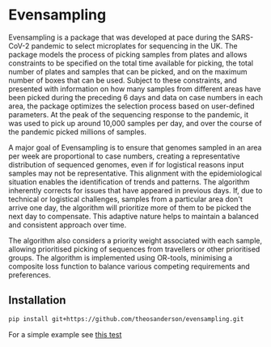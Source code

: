 # Evensampling

Evensampling is a package that was developed at pace during the SARS-CoV-2 pandemic to select microplates for sequencing in the UK. The package models the process of picking samples from plates and allows constraints to be specified on the total time available for picking, the total number of plates and samples that can be picked, and on the maximum number of boxes that can be used. Subject to these constraints, and presented with information on how many samples from different areas have been picked during the preceding 6 days and data on case numbers in each area, the package optimizes the selection process based on user-defined parameters. At the peak of the sequencing response to the pandemic, it was used to pick up around 10,000 samples per day, and over the course of the pandemic picked millions of samples. 

A major goal of Evensampling is to ensure that genomes sampled in an area per week are proportional to case numbers, creating a  representative distribution of sequenced genomes, even if for logistical reasons input samples may not be representative. This alignment with the epidemiological situation enables the identification of trends and patterns. The algorithm inherently corrects for issues that have appeared in previous days. If, due to technical or logistical challenges, samples from a particular area don't arrive one day, the algorithm will prioritize more of them to be picked the next day to compensate. This adaptive nature helps to maintain a balanced and consistent approach over time.

The algorithm also considers a priority weight associated with each sample, allowing prioritised picking of sequences from travellers or other prioritised groups. The algorithm is implemented using OR-tools, minimising a composite loss function to balance various competing requirements and preferences.

## Installation


```bash
pip install git+https://github.com/theosanderson/evensampling.git
```

For a simple example see [this test](./tests/test_sampler.py)
